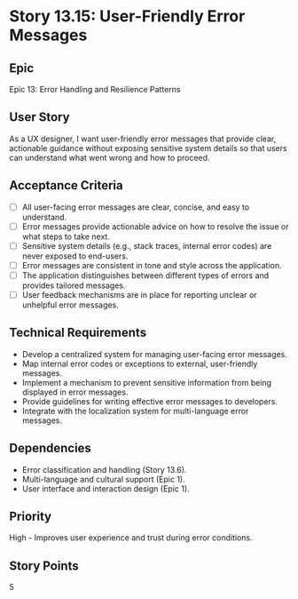 # Story 13.15: User-Friendly Error Messages

## Epic

Epic 13: Error Handling and Resilience Patterns

## User Story

As a UX designer, I want user-friendly error messages that provide clear, actionable guidance without exposing sensitive system details so that users can understand what went wrong and how to proceed.

## Acceptance Criteria

- [ ] All user-facing error messages are clear, concise, and easy to understand.
- [ ] Error messages provide actionable advice on how to resolve the issue or what steps to take next.
- [ ] Sensitive system details (e.g., stack traces, internal error codes) are never exposed to end-users.
- [ ] Error messages are consistent in tone and style across the application.
- [ ] The application distinguishes between different types of errors and provides tailored messages.
- [ ] User feedback mechanisms are in place for reporting unclear or unhelpful error messages.

## Technical Requirements

- Develop a centralized system for managing user-facing error messages.
- Map internal error codes or exceptions to external, user-friendly messages.
- Implement a mechanism to prevent sensitive information from being displayed in error messages.
- Provide guidelines for writing effective error messages to developers.
- Integrate with the localization system for multi-language error messages.

## Dependencies

- Error classification and handling (Story 13.6).
- Multi-language and cultural support (Epic 1).
- User interface and interaction design (Epic 1).

## Priority

High - Improves user experience and trust during error conditions.

## Story Points

5
